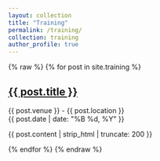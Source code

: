 ```yaml
---
layout: collection
title: "Training"
permalink: /training/
collection: training
author_profile: true
---
```


{% raw %}
{% for post in site.training %}
  <div class="archive__item">
    <h2 class="archive__item-title"><a href="{{ post.url }}">{{ post.title }}</a></h2>
    <p class="archive__item-excerpt">
      {{ post.venue }} - {{ post.location }}<br>
      {{ post.date | date: "%B %d, %Y" }}
    </p>
    <p>{{ post.content | strip_html | truncate: 200 }}</p>
  </div>
{% endfor %}
{% endraw %}
